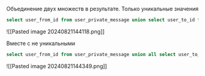 Объединение двух множеств в результате. Только уникальные значения
```sql
select user_from_id from user_private_message union select user_to_id from user_private_message;
```
![[Pasted image 20240821144118.png]]

Вместе с не уникальными
```sql
select user_from_id from user_private_message union all select user_to_id from user_private_message;
```
![[Pasted image 20240821144349.png]]

